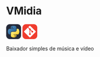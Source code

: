 # VMidia
<div style= "display flex; gap: 15px; align-itens: center;">
<img src="https://raw.githubusercontent.com/tandpfun/skill-icons/refs/heads/main/icons/Python-Dark.svg" alt="logo python" width=40px>
<img src="https://raw.githubusercontent.com/tandpfun/skill-icons/refs/heads/main/icons/Git.svg" alt="logo git" width=40px>

Baixador simples de música e vídeo
